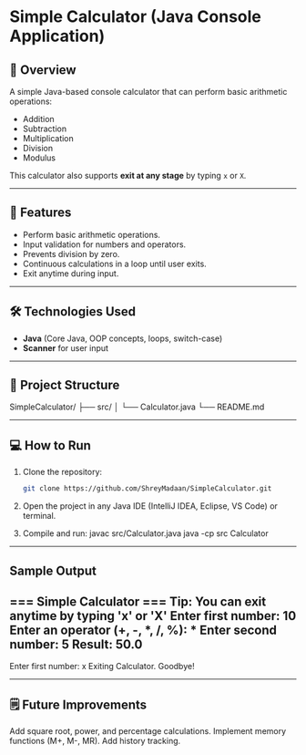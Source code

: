 # Simple Calculator (Java Console Application)

## 📌 Overview
A simple Java-based console calculator that can perform basic arithmetic operations:
- Addition
- Subtraction
- Multiplication
- Division
- Modulus

This calculator also supports **exit at any stage** by typing `x` or `X`.

---

## 🚀 Features
- Perform basic arithmetic operations.
- Input validation for numbers and operators.
- Prevents division by zero.
- Continuous calculations in a loop until user exits.
- Exit anytime during input.

---

## 🛠️ Technologies Used
- **Java** (Core Java, OOP concepts, loops, switch-case)
- **Scanner** for user input

---

## 📂 Project Structure
SimpleCalculator/
├── src/
│ └── Calculator.java
└── README.md

---

## 💻 How to Run
1. Clone the repository:
   ```bash
   git clone https://github.com/ShreyMadaan/SimpleCalculator.git
2. Open the project in any Java IDE (IntelliJ IDEA, Eclipse, VS Code) or terminal.

3. Compile and run:
   javac src/Calculator.java
   java -cp src Calculator

---

## Sample Output

=== Simple Calculator ===
Tip: You can exit anytime by typing 'x' or 'X'
Enter first number: 10
Enter an operator (+, -, *, /, %): *
Enter second number: 5
Result: 50.0
-------------------------
Enter first number: x
Exiting Calculator. Goodbye!

---

## 🗒️ Future Improvements

Add square root, power, and percentage calculations.
Implement memory functions (M+, M-, MR).
Add history tracking.
